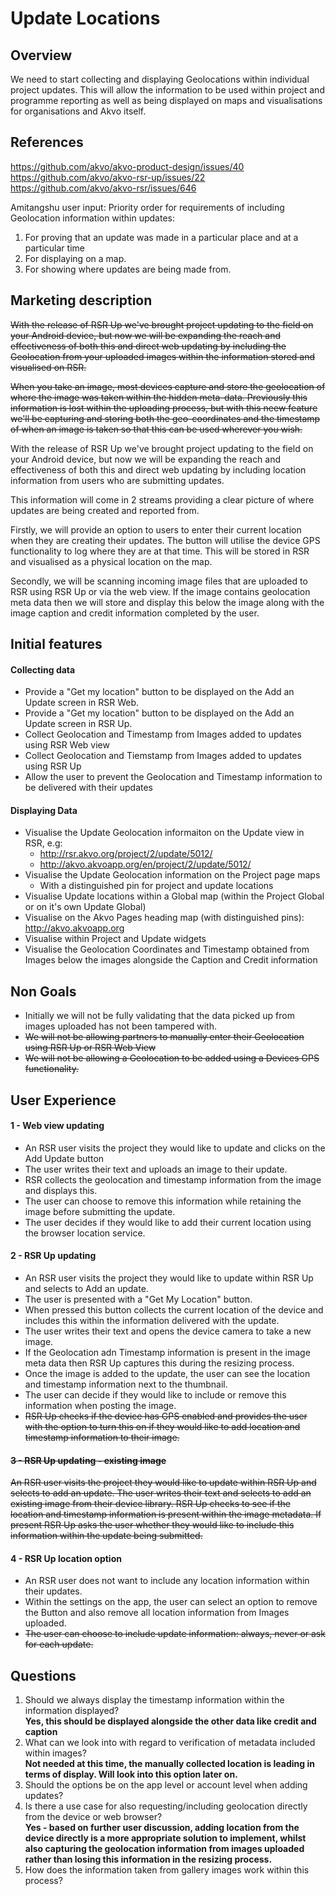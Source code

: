 # Update Locations

## Overview
We need to start collecting and displaying Geolocations within individual project updates. This will allow the information to be used within project and programme reporting as well as being displayed on maps and visualisations for organisations and Akvo itself.

## References
https://github.com/akvo/akvo-product-design/issues/40
https://github.com/akvo/akvo-rsr-up/issues/22
https://github.com/akvo/akvo-rsr/issues/646

Amitangshu user input:
Priority order for requirements of including Geolocation information within updates:
1. For proving that an update was made in a particular place and at a particular time
2. For displaying on a map.
3. For showing where updates are being made from.

## Marketing description
~~With the release of RSR Up we've brought project updating to the field on your Android device, but now we will be expanding the reach and effectiveness of both this and direct web updating by including the Geolocation from your uploaded images within the information stored and visualised on RSR.~~

~~When you take an image, most devices capture and store the geolocation of where the image was taken within the hidden meta-data. Previously this information is lost within the uploading process, but with this neew feature we'll be capturing and storing both the geo-coordinates and the timestamp of when an image is taken so that this can be used wherever you wish.~~

With the release of RSR Up we've brought project updating to the field on your Android device, but now we will be expanding the reach and effectiveness of both this and direct web updating by including location information from users who are submitting updates.

This information will come in 2 streams providing a clear picture of where updates are being created and reported from.

Firstly, we will provide an option to users to enter their current location when they are creating their updates. The button will utilise the device GPS functionality to log where they are at that time. This will be stored in RSR and visualised as a physical location on the map.

Secondly, we will be scanning incoming image files that are uploaded to RSR using RSR Up or via the web view. If the image contains geolocation meta data then we will store and display this below the image along with the image caption and credit information completed by the user.

## Initial features
#### Collecting data
- Provide a "Get my location" button to be displayed on the Add an Update screen in RSR Web.
- Provide a "Get my location" button to be displayed on the Add an Update screen in RSR Up. 
- Collect Geolocation and Timestamp from Images added to updates using RSR Web view
- Collect Geolocation and Tiemstamp from Images added to updates using RSR Up
- Allow the user to prevent the Geolocation and Timestamp information to be delivered with their updates

#### Displaying Data
- Visualise the Update Geolocation informaiton on the Update view in RSR, e.g:
	- http://rsr.akvo.org/project/2/update/5012/
	- http://akvo.akvoapp.org/en/project/2/update/5012/
- Visualise the Update Geolocation information on the Project page maps
	- With a distinguished pin for project and update locations
- Visualise Update locations within a Global map (within the Project Global or on it's own Update Global)
- Visualise on the Akvo Pages heading map (with distinguished pins): http://akvo.akvoapp.org
- Visualise within Project and Update widgets
- Visualise the Geolocation Coordinates and Timestamp obtained from Images below the images alongside the Caption and Credit information

## Non Goals
- Initially we will not be fully validating that the data picked up from images uploaded has not been tampered with.
- ~~We will not be allowing partners to manually enter their Geolocation using RSR Up or RSR Web View~~
- ~~We will not be allowing a Geolocation to be added using a Devices GPS functionality.~~

## User Experience

#### 1 - Web view updating
- An RSR user visits the project they would like to update and clicks on the Add Update button
- The user writes their text and uploads an image to their update.
- RSR collects the geolocation and timestamp information from the image and displays this.
- The user can choose to remove this information while retaining the image before submitting the update.
- The user decides if they would like to add their current location using the browser location service.


#### 2 - RSR Up updating 
- An RSR user visits the project they would like to update within RSR Up and selects to Add an update.
- The user is presented with a "Get My Location" button.
- When pressed this button collects the current location of the device and includes this within the information delivered with the update.
- The user writes their text and opens the device camera to take a new image.
- If the Geolocation adn Timestamp information is present in the image meta data then RSR Up captures this during the resizing process.
- Once the image is added to the update, the user can see the location and timestamp information next to the thumbnail.
- The user can decide if they would like to include or remove this information when posting the image.
- ~~RSR Up checks if the device has GPS enabled and provides the user with the option to turn this on if they would like to add location and timestamp information to their image.~~


#### ~~3 - RSR Up updating - existing image~~
~~An RSR user visits the project they would like to update within RSR Up and selects to add an update.
The user writes their text and selects to add an existing image from their device library.
RSR Up checks to see if the location and timestamp information is present within the image metadata.
If present RSR Up asks the user whether they would like to include this information within the update being submitted.~~


#### 4 - RSR Up location option
- An RSR user does not want to include any location information within their updates.
- Within the settings on the app, the user can select an option to remove the Button and also remove all location information from Images uploaded.
- ~~The user can choose to include update information: always, never or ask for each update.~~

## Questions

1. Should we always display the timestamp information within the information displayed?  
**Yes, this should be displayed alongside the other data like credit and caption**
2. What can we look into with regard to verification of metadata included within images?  
**Not needed at this time, the manually collected location is leading in terms of display. Will look into this option later on.**
3. Should the options be on the app level or account level when adding updates?  
4. Is there a use case for also requesting/including geolocation directly from the device or web browser?  
**Yes - based on further user discussion, adding location from the device directly is a more appropriate solution to implement, whilst also capturing the geolocation information from images uploaded rather than losing this information in the resizing process.**
5. How does the information taken from gallery images work within this process?  

